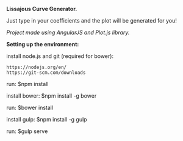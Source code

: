 <b>Lissajous Curve Generator.</b>

Just type in your coefficients and the plot will be generated for you!

<i>Project made using AngularJS and Plot.js library. </i>

<b>Setting up the environment:</b>

install node.js and git (required for bower):

	https://nodejs.org/en/
	https://git-scm.com/downloads

run:
	$npm install

install bower:
	$npm install -g bower

run:
	$bower install

install gulp: 
	$npm install -g gulp

run:
	 $gulp serve
